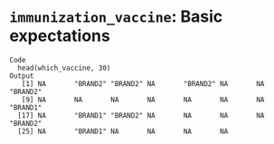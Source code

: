 # `immunization_vaccine`: Basic expectations

    Code
      head(which_vaccine, 30)
    Output
       [1] NA       "BRAND2" "BRAND2" NA       "BRAND2" NA       NA       "BRAND2"
       [9] NA       NA       NA       NA       NA       NA       NA       "BRAND1"
      [17] NA       "BRAND1" "BRAND2" NA       NA       NA       NA       "BRAND2"
      [25] NA       "BRAND1" NA       NA       NA       NA      

